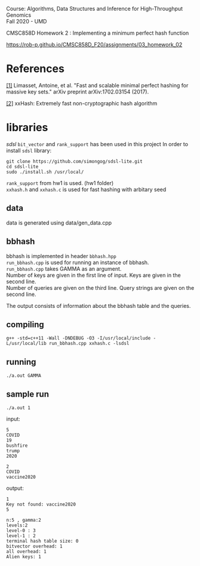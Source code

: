 Course: Algorithms, Data Structures and Inference for High-Throughput Genomics  
Fall 2020 - UMD

CMSC858D Homework 2 : Implementing a minimum perfect hash function

https://rob-p.github.io/CMSC858D_F20/assignments/03_homework_02

# References
<a href="https://arxiv.org/abs/1702.03154">[1]</a> 
Limasset, Antoine, et al. "Fast and scalable minimal perfect hashing for massive key sets." arXiv preprint arXiv:1702.03154 (2017).

<a href="https://github.com/Cyan4973/xxHash">[2]</a> xxHash: Extremely fast non-cryptographic hash algorithm 

# libraries


*sdsl* `bit_vector` and `rank_support` has been used in this project 
In order to install `sdsl` library:
```
git clone https://github.com/simongog/sdsl-lite.git
cd sdsl-lite
sudo ./install.sh /usr/local/
```
`rank_support` from hw1 is used. (hw1 folder)  
`xxhash.h` and `xxhash.c` is used for fast hashing with arbitary seed

## data
data is generated using data/gen_data.cpp
## bbhash
bbhash is implemented in header `bbhash.hpp`  
`run_bbhash.cpp` is used for running an instance of bbhash.  
`run_bbhash.cpp` takes GAMMA as an argument.  
Number of keys are given in the first line of input.
Keys are given in the second line.  
Number of queries are given on the third line.
Query strings are given on the second line. 

The output consists of information about the bbhash table and the queries.

## compiling

```
g++ -std=c++11 -Wall -DNDEBUG -O3 -I/usr/local/include -L/usr/local/lib run_bbhash.cpp xxhash.c -lsdsl  
```
## running
```
./a.out GAMMA
```
## sample run
```
./a.out 1
```
input:
```
5
COVID
19
bushfire
trump
2020

2
COVID
vaccine2020
```
output:
```
1
Key not found: vaccine2020
5

n:5 , gamma:2
levels:2
level-0 : 3
level-1 : 2
terminal hash table size: 0
bitvector overhead: 1
all overhead: 1
Alien keys: 1
```